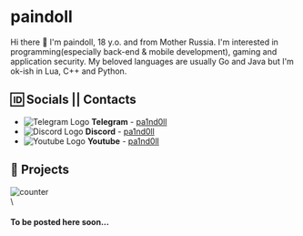 # paindoll
Hi there 👋 I'm paindoll, 18 y.o. and from Mother Russia. I'm interested in programming(especially back-end & mobile development), gaming and application security. My beloved languages are usually Go and Java but I'm ok-ish in Lua, C++ and Python.

## 🆔 Socials || Contacts
- ![Telegram Logo](https://telegram.org/favicon.ico) __Telegram__ - [pa1nd0ll](https://t.me/pa1nd0ll)
- ![Discord Logo](https://discord.com/assets/847541504914fd33810e70a0ea73177e.ico) __Discord__ - [pa1nd0ll](discordapp.com/users/971831707613417593)
- ![Youtube Logo](https://youtube.com/favicon.ico) __Youtube__ - [pa1nd0ll](https://www.youtube.com/@pa1nd0ll)

## 🧢 Projects
![counter](https://count.getloli.com/get/@:paindoll?theme=gelbooru)\
\
#### To be posted here soon...
